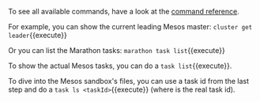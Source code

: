 To see all available commands, have a look at the [command reference](https://github.com/mesoshq/mesosctl#command-reference). 

For example, you can show the current leading Mesos master: `cluster get leader`{{execute}}

Or you can list the Marathon tasks: `marathon task list`{{execute}}

To show the actual Mesos tasks, you can do a `task list`{{execute}}. 

To dive into the Mesos sandbox's files, you can use a task id from the last step and do a  `task ls <taskId>`{{execute}} (where <taskId> is the real task id).